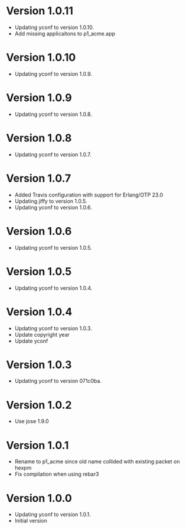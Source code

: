 # Version 1.0.11

* Updating yconf to version 1.0.10.
* Add missing applicaitons to p1_acme.app

# Version 1.0.10

* Updating yconf to version 1.0.9.

# Version 1.0.9

* Updating yconf to version 1.0.8.

# Version 1.0.8

* Updating yconf to version 1.0.7.

# Version 1.0.7

* Added Travis configuration with support for Erlang/OTP 23.0
* Updating jiffy to version 1.0.5.
* Updating yconf to version 1.0.6.

# Version 1.0.6

* Updating yconf to version 1.0.5.

# Version 1.0.5

* Updating yconf to version 1.0.4.

# Version 1.0.4

* Updating yconf to version 1.0.3.
* Update copyright year
* Update yconf

# Version 1.0.3

* Updating yconf to version 071c0ba.

# Version 1.0.2

* Use jose 1.9.0

# Version 1.0.1

* Rename to p1\_acme since old name collided with existing packet on
  hexpm
* Fix compilation when using rebar3

# Version 1.0.0

* Updating yconf to version 1.0.1.
* Initial version

